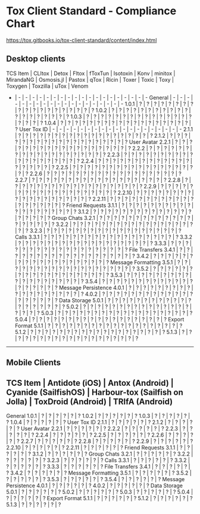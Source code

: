 # Tox Client Standard - Compliance Chart
https://tox.gitbooks.io/tox-client-standard/content/index.html

## Desktop clients

TCS Item | CLItox | Detox | Fltox | fToxTun | Isotoxin | Konv | minitox | MirandaNG | Osmosis.jl | Pastox | qTox | Ricin | Toxer | Toxic | Toxy | Toxygen | Toxzilla | uTox | Venom
- | - | - | - | - | - | - | - | - | - | - | - | - | - | - | - | - | - | - | -
General | - | - | - | - | - | - | - | - | - | - | - | - | - | - | - | - | - | - | -
1.0.1 | ? | ? | ? | ? | ? | ? | ? | ? | ? | ? | ? | ? | ? | ? | ? | ? | ? | ? | ?
1.0.2 | ? | ? | ? | ? | ? | ? | ? | ? | ? | ? | ? | ? | ? | ? | ? | ? | ? | ? | ?
1.0.3 | ? | ? | ? | ? | ? | ? | ? | ? | ? | ? | ? | ? | ? | ? | ? | ? | ? | ? | ?
1.0.4 | ? | ? | ? | ? | ? | ? | ? | ? | ? | ? | ? | ? | ? | ? | ? | ? | ? | ? | ?
User Tox ID | - | - | - | - | - | - | - | - | - | - | - | - | - | - | - | - | - | - | -
2.1.1 | ? | ? | ? | ? | ? | ? | ? | ? | ? | ? | ? | ? | ? | ? | ? | ? | ? | ? | ?
2.1.2 | ? | ? | ? | ? | ? | ? | ? | ? | ? | ? | ? | ? | ? | ? | ? | ? | ? | ? | ?
User Avatar
2.2.1 | ? | ? | ? | ? | ? | ? | ? | ? | ? | ? | ? | ? | ? | ? | ? | ? | ? | ? | ?
2.2.2 | ? | ? | ? | ? | ? | ? | ? | ? | ? | ? | ? | ? | ? | ? | ? | ? | ? | ? | ?
2.2.3 | ? | ? | ? | ? | ? | ? | ? | ? | ? | ? | ? | ? | ? | ? | ? | ? | ? | ? | ?
2.2.4 | ? | ? | ? | ? | ? | ? | ? | ? | ? | ? | ? | ? | ? | ? | ? | ? | ? | ? | ?
2.2.5 | ? | ? | ? | ? | ? | ? | ? | ? | ? | ? | ? | ? | ? | ? | ? | ? | ? | ? | ?
2.2.6 | ? | ? | ? | ? | ? | ? | ? | ? | ? | ? | ? | ? | ? | ? | ? | ? | ? | ? | ?
2.2.7 | ? | ? | ? | ? | ? | ? | ? | ? | ? | ? | ? | ? | ? | ? | ? | ? | ? | ? | ?
2.2.8 | ? | ? | ? | ? | ? | ? | ? | ? | ? | ? | ? | ? | ? | ? | ? | ? | ? | ? | ?
2.2.9 | ? | ? | ? | ? | ? | ? | ? | ? | ? | ? | ? | ? | ? | ? | ? | ? | ? | ? | ?
2.2.10 | ? | ? | ? | ? | ? | ? | ? | ? | ? | ? | ? | ? | ? | ? | ? | ? | ? | ? | ?
2.2.11 | ? | ? | ? | ? | ? | ? | ? | ? | ? | ? | ? | ? | ? | ? | ? | ? | ? | ? | ?
Friend Requests
3.1.1 | ? | ? | ? | ? | ? | ? | ? | ? | ? | ? | ? | ? | ? | ? | ? | ? | ? | ? | ?
3.1.2 | ? | ? | ? | ? | ? | ? | ? | ? | ? | ? | ? | ? | ? | ? | ? | ? | ? | ? | ?
Group Chats
3.2.1 | ? | ? | ? | ? | ? | ? | ? | ? | ? | ? | ? | ? | ? | ? | ? | ? | ? | ? | ?
3.2.2 | ? | ? | ? | ? | ? | ? | ? | ? | ? | ? | ? | ? | ? | ? | ? | ? | ? | ? | ?
3.2.3 | ? | ? | ? | ? | ? | ? | ? | ? | ? | ? | ? | ? | ? | ? | ? | ? | ? | ? | ?
Calls
3.3.1 | ? | ? | ? | ? | ? | ? | ? | ? | ? | ? | ? | ? | ? | ? | ? | ? | ? | ? | ?
3.3.2 | ? | ? | ? | ? | ? | ? | ? | ? | ? | ? | ? | ? | ? | ? | ? | ? | ? | ? | ?
3.3.3 | ? | ? | ? | ? | ? | ? | ? | ? | ? | ? | ? | ? | ? | ? | ? | ? | ? | ? | ?
File Transfers
3.4.1 | ? | ? | ? | ? | ? | ? | ? | ? | ? | ? | ? | ? | ? | ? | ? | ? | ? | ? | ?
3.4.2 | ? | ? | ? | ? | ? | ? | ? | ? | ? | ? | ? | ? | ? | ? | ? | ? | ? | ? | ?
Message Formatting
3.5.1 | ? | ? | ? | ? | ? | ? | ? | ? | ? | ? | ? | ? | ? | ? | ? | ? | ? | ? | ?
3.5.2 | ? | ? | ? | ? | ? | ? | ? | ? | ? | ? | ? | ? | ? | ? | ? | ? | ? | ? | ?
3.5.3 | ? | ? | ? | ? | ? | ? | ? | ? | ? | ? | ? | ? | ? | ? | ? | ? | ? | ? | ?
3.5.4 | ? | ? | ? | ? | ? | ? | ? | ? | ? | ? | ? | ? | ? | ? | ? | ? | ? | ? | ?
Message Persistence
4.0.1 | ? | ? | ? | ? | ? | ? | ? | ? | ? | ? | ? | ? | ? | ? | ? | ? | ? | ? | ?
4.0.2 | ? | ? | ? | ? | ? | ? | ? | ? | ? | ? | ? | ? | ? | ? | ? | ? | ? | ? | ?
Data Storage
5.0.1 | ? | ? | ? | ? | ? | ? | ? | ? | ? | ? | ? | ? | ? | ? | ? | ? | ? | ? | ?
5.0.2 | ? | ? | ? | ? | ? | ? | ? | ? | ? | ? | ? | ? | ? | ? | ? | ? | ? | ? | ?
5.0.3 | ? | ? | ? | ? | ? | ? | ? | ? | ? | ? | ? | ? | ? | ? | ? | ? | ? | ? | ?
5.0.4 | ? | ? | ? | ? | ? | ? | ? | ? | ? | ? | ? | ? | ? | ? | ? | ? | ? | ? | ?
Export Format
5.1.1 | ? | ? | ? | ? | ? | ? | ? | ? | ? | ? | ? | ? | ? | ? | ? | ? | ? | ? | ?
5.1.2 | ? | ? | ? | ? | ? | ? | ? | ? | ? | ? | ? | ? | ? | ? | ? | ? | ? | ? | ?
5.1.3 | ? | ? | ? | ? | ? | ? | ? | ? | ? | ? | ? | ? | ? | ? | ? | ? | ? | ? | ?


----------
## Mobile Clients

TCS Item | Antidote (iOS) | Antox (Android) | Cyanide (SailfishOS) | Harbour-tox (Sailfish on Jolla) | ToxDroid (Android) | TRIfA (Android)
-
General
1.0.1 | ? | ? | ? | ? | ? | ?
1.0.2 | ? | ? | ? | ? | ? | ?
1.0.3 | ? | ? | ? | ? | ? | ?
1.0.4 | ? | ? | ? | ? | ? | ?
User Tox ID
2.1.1 | ? | ? | ? | ? | ? | ?
2.1.2 | ? | ? | ? | ? | ? | ?
User Avatar
2.2.1 | ? | ? | ? | ? | ? | ?
2.2.2 | ? | ? | ? | ? | ? | ?
2.2.3 | ? | ? | ? | ? | ? | ?
2.2.4 | ? | ? | ? | ? | ? | ?
2.2.5 | ? | ? | ? | ? | ? | ?
2.2.6 | ? | ? | ? | ? | ? | ?
2.2.7 | ? | ? | ? | ? | ? | ?
2.2.8 | ? | ? | ? | ? | ? | ?
2.2.9 | ? | ? | ? | ? | ? | ?
2.2.10 | ? | ? | ? | ? | ? | ?
2.2.11 | ? | ? | ? | ? | ? | ?
Friend Requests
3.1.1 | ? | ? | ? | ? | ? | ?
3.1.2 | ? | ? | ? | ? | ? | ?
Group Chats
3.2.1 | ? | ? | ? | ? | ? | ?
3.2.2 | ? | ? | ? | ? | ? | ?
3.2.3 | ? | ? | ? | ? | ? | ?
Calls
3.3.1 | ? | ? | ? | ? | ? | ?
3.3.2 | ? | ? | ? | ? | ? | ?
3.3.3 | ? | ? | ? | ? | ? | ?
File Transfers
3.4.1 | ? | ? | ? | ? | ? | ?
3.4.2 | ? | ? | ? | ? | ? | ?
Message Formatting
3.5.1 | ? | ? | ? | ? | ? | ?
3.5.2 | ? | ? | ? | ? | ? | ?
3.5.3 | ? | ? | ? | ? | ? | ?
3.5.4 | ? | ? | ? | ? | ? | ?
Message Persistence
4.0.1 | ? | ? | ? | ? | ? | ?
4.0.2 | ? | ? | ? | ? | ? | ?
Data Storage
5.0.1 | ? | ? | ? | ? | ? | ?
5.0.2 | ? | ? | ? | ? | ? | ?
5.0.3 | ? | ? | ? | ? | ? | ?
5.0.4 | ? | ? | ? | ? | ? | ?
Export Format
5.1.1 | ? | ? | ? | ? | ? | ?
5.1.2 | ? | ? | ? | ? | ? | ?
5.1.3 | ? | ? | ? | ? | ? | ?


